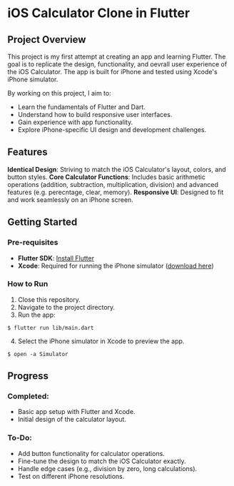 # iOS Calculator Clone in Flutter

## Project Overview
This project is my first attempt at creating an app and learning Flutter. The goal is to replicate the design, functionality, and oevrall user experience of the iOS Calculator. The app is built for iPhone and tested using Xcode's iPhone simulator.

By working on this project, I aim to:
* Learn the fundamentals of Flutter and Dart.
* Understand how to build responsive user interfaces.
* Gain experience with app functionality.
* Explore iPhone-specific UI design and development challenges.

## Features
**Identical Design**: Striving to match the iOS Calculator's layout, colors, and button styles.
**Core Calculator Functions**: Includes basic arithmetic operations (addition, subtraction, multiplication, division) and advanced features (e.g. perecntage, clear, memory).
**Responsive UI**: Designed to fit and work seamlessly on an iPhone screen.

## Getting Started
### Pre-requisites
* **Flutter SDK**: [Install Flutter]([doc:linking-to-pages#anchor-links](https://docs.flutter.dev/get-started/install))
* **Xcode**: Required for running the iPhone simulator ([download here](https://apps.apple.com/dk/app/xcode/id497799835?mt=12))

### How to Run
1. Close this repository.
2. Navigate to the project directory.
3. Run the app:
```console
$ flutter run lib/main.dart
```
4. Select the iPhone simulator in Xcode to preview the app.
```console
$ open -a Simulator
```

## Progress
### Completed:
* Basic app setup with Flutter and Xcode.
* Initial design of the calculator layout.

### To-Do:
* Add button functionality for calculator operations.
* Fine-tune the design to match the iOS Calculator exactly.
* Handle edge cases (e.g., division by zero, long calculations).
* Test on different iPhone resolutions.


